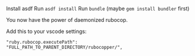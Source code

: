 Install asdf
Run `asdf install`
Run `bundle` (maybe `gem install bundler` first)

You now have the power of daemonized rubocop.

Add this to your vscode settings:

```
"ruby.rubocop.executePath": "FULL_PATH_TO_PARENT_DIRECTORY/rubocopper/",
```
